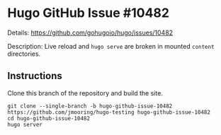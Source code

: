 # Hugo GitHub Issue #10482

Details: <https://github.com/gohugoio/hugo/issues/10482>

Description: Live reload and `hugo serve` are broken in mounted `content` directories.

## Instructions

Clone this branch of the repository and build the site.

```text
git clone --single-branch -b hugo-github-issue-10482 https://github.com/jmooring/hugo-testing hugo-github-issue-10482
cd hugo-github-issue-10482
hugo server
```
